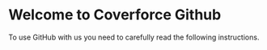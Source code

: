 # Welcome to Coverforce Github

To use GitHub with us you need to carefully read the following instructions.
